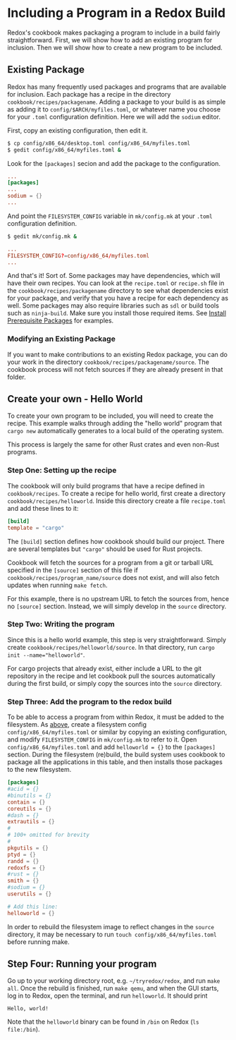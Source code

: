 # Including a Program in a Redox Build

Redox's cookbook makes packaging a program to include in a build fairly
straightforward. First, we will show how to add an existing program for inclusion. Then we will show how to create a new program to be included.

## Existing Package

Redox has many frequently used packages and programs that are available for inclusion. Each package has a recipe in the directory `cookbook/recipes/packagename`. Adding a package to your build is as simple as adding it to `config/$ARCH/myfiles.toml`, or whatever name you choose for your `.toml` configuration definition. Here we will add the `sodium` editor.

First, copy an existing configuration, then edit it.
```sh
$ cp config/x86_64/desktop.toml config/x86_64/myfiles.toml
$ gedit config/x86_64/myfiles.toml &
```

Look for the `[packages]` secion and add the package to the configuration.
```toml
...
[packages]
...
sodium = {}
...
```

And point the `FILESYSTEM_CONFIG` variable in `mk/config.mk` at your `.toml` configuration definition.
```sh
$ gedit mk/config.mk &
```
```toml
...
FILESYSTEM_CONFIG?=config/x86_64/myfiles.toml
...
```

And that's it! Sort of. Some packages may have dependencies, which will have their own recipes. You can look at the `recipe.toml` or `recipe.sh` file in the `cookbook/recipes/packagename` directory to see what dependencies exist for your package, and verify that you have a recipe for each dependency as well. Some packages may also require libraries such as `sdl` or build tools such as `ninja-build`. Make sure you install those required items. See [Install Prerequisite Packages](./ch02-07-advanced-build.html#install-pre-requisite-packages-and-emulators) for examples.

### Modifying an Existing Package

If you want to make contributions to an existing Redox package, you can do your work in the directory `cookbook/recipes/packagename/source`. The cookbook process will not fetch sources if they are already present in that folder.

## Create your own - Hello World

To create your own program to be included, you will need to create the recipe. This example walks through adding the "hello world"
program that `cargo new` automatically generates to a local build of the operating system.

This process is largely the same for other Rust crates and even non-Rust programs.

### Step One: Setting up the recipe

The cookbook will only build programs that have a recipe defined in
`cookbook/recipes`. To create a recipe for hello world, first create a
directory `cookbook/recipes/helloworld`. Inside this directory create a file
`recipe.toml` and add these lines to it:

```toml
[build]
template = "cargo"
```

The `[build]` section defines how cookbook should build our project. There are
several templates but `"cargo"` should be used for Rust projects.

Cookbook will fetch the sources for a program from a git or tarball URL
specified in the `[source]` section of this file if
`cookbook/recipes/program_name/source` does not exist, and will also fetch
updates when running `make fetch`.

For this example, there is no upstream URL to fetch the sources from, hence no
`[source]` section. Instead, we will simply develop in the `source` directory.

### Step Two: Writing the program

Since this is a hello world example, this step is very straightforward. Simply
create `cookbook/recipes/helloworld/source`. In that directory, run `cargo
init --name="helloworld"`.

For cargo projects that already exist, either include a URL to the git
repository in the recipe and let cookbook pull the sources automatically during
the first build, or simply copy the sources into the `source` directory.

### Step Three: Add the program to the redox build

To be able to access a program from within Redox, it must be added to the
filesystem. As [above](#existing-package), create a filesystem config `config/x86_64/myfiles.toml` or similar by copying an existing configuration, and modify `FILESYSTEM_CONFIG` in `mk/config.mk` to refer to it. Open `config/x86_64/myfiles.toml` and add `helloworld = {}` to the `[packages]` section.
During the filesystem (re)build, the build system uses cookbook to package all
the applications in this table, and then installs those packages to the new
filesystem.

```toml
[packages]
#acid = {}
#binutils = {}
contain = {}
coreutils = {}
#dash = {}
extrautils = {}
#
# 100+ omitted for brevity
#
pkgutils = {}
ptyd = {}
randd = {}
redoxfs = {}
#rust = {}
smith = {}
#sodium = {}
userutils = {}

# Add this line:
helloworld = {}
```

In order to rebuild the filesystem image to reflect changes in the `source`
directory, it may be necessary to run `touch config/x86_64/myfiles.toml` before running make.

## Step Four: Running your program

Go up to your working directory root, e.g. `~/tryredox/redox`, and run `make all`. Once the rebuild is
finished, run `make qemu`, and when the GUI starts, log in to Redox, open the terminal, and run
`helloworld`. It should print

```shell
Hello, world!
```

Note that the `helloworld` binary can be found in `/bin` on Redox (`ls file:/bin`).

